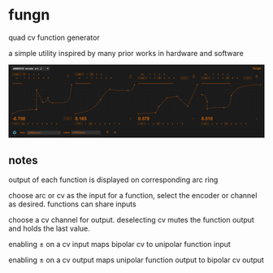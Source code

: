 # fungn

quad cv function generator

a simple utility inspired by many prior works in hardware and software

![](other/screen-shot.png)

## notes

output of each function is displayed on corresponding arc ring

choose arc or cv as the input for a function, select the encoder or
channel as desired. functions can share inputs

choose a cv channel for output. deselecting cv mutes the function
output and holds the last value.

enabling ± on a cv input maps bipolar cv to unipolar function input

enabling ± on a cv output maps unipolar function output to bipolar cv
output

